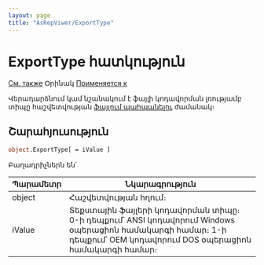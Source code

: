```yaml
---
layout: page
title: "AsRepViwer/ExportType"
---
```



# ExportType հատկություն
 
[См. также](../AsRepViewer.md) Օրինակ [Применяется к](../AsRepViewer.md) 

Վերադարձնում կամ նշանակում է ֆայլի կոդավորման լռությամբ տիպը  հաշվետվության [ֆայլում պահպանելու](SaveToFile.md) ժամանակ։ 

## Շարահյուսություն

``` vb
object.ExportType[ = iValue ]
```

Բաղադրիչներն են՝ 


| Պարամետր | Նկարագրություն |
|--|--|
| object | Հաշվետվության հղում։  |
| iValue | Տեքստային ֆայլերի կոդավորման տիպը։ 0-ի դեպքում՝ ANSI կոդավորում Windows օպերացիոն համակարգի համար։ 1-ի դեպքում՝ OEM կոդավորում DOS օպերացիոն համակարգի համար։ |

